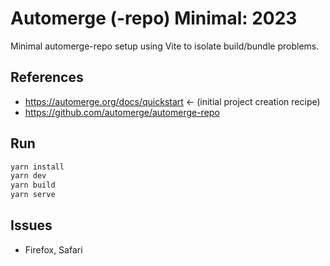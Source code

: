 # Automerge (-repo) Minimal: 2023

Minimal automerge-repo setup using Vite to isolate build/bundle problems.

## References

- https://automerge.org/docs/quickstart ← (initial project creation recipe)
- https://github.com/automerge/automerge-repo

## Run

```bash
yarn install
yarn dev
yarn build
yarn serve
```

## Issues

- Firefox, Safari
